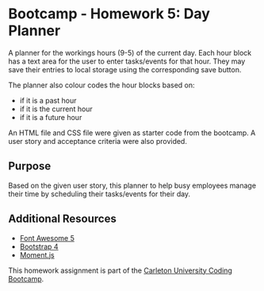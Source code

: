 # Bootcamp - Homework 5: Day Planner
A planner for the workings hours (9-5) of the current day. Each hour block has a text area for the user to enter tasks/events for that hour. They may save their entries to local storage using the corresponding save button.

The planner also colour codes the hour blocks based on:
- if it is a past hour
- if it is the current hour
- if it is a future hour

An HTML file and CSS file were given as starter code from the bootcamp. A user story and acceptance criteria were also provided.

## Purpose
Based on the given user story, this planner to help busy employees manage their time by scheduling their tasks/events for their day.

## Additional Resources
- [Font Awesome 5](https://fontawesome.com/)
- [Bootstrap 4](https://getbootstrap.com/)
- [Moment.js](https://momentjs.com/)

This homework assignment is part of the [Carleton University Coding Bootcamp](https://bootcamp.carleton.ca/).
